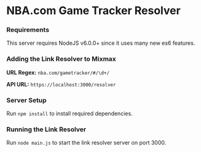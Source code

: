 # NBA.com Game Tracker Resolver
### Requirements
This server requires NodeJS v6.0.0+ since it uses many new es6 features.

### Adding the Link Resolver to Mixmax
**URL Regex:** `nba.com/gametracker/#/\d+/`

**API URL:** `https://localhost:3000/resolver`

### Server Setup
Run `npm install` to install required dependencies.

### Running the Link Resolver
Run `node main.js` to start the link resolver server on port 3000.
